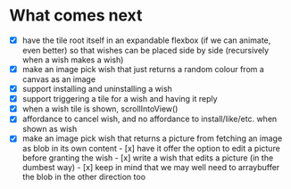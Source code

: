 
# What comes next

- [x] have the tile root itself in an expandable flexbox (if we can animate, even better) so that
      wishes can be placed side by side (recursively when a wish makes a wish)
- [x] make an image pick wish that just returns a random colour from a canvas as an image
- [x] support installing and uninstalling a wish
- [x] support triggering a tile for a wish and having it reply
- [x] when a wish tile is shown, scrollIntoView()
- [x] affordance to cancel wish, and no affordance to install/like/etc. when shown as wish
- [x] make an image pick wish that returns a picture from fetching an image as blob in its own content
      - [x] have it offer the option to edit a picture before granting the wish
      - [x] write a wish that edits a picture (in the dumbest way)
      - [x] keep in mind that we may well need to arraybuffer the blob in the other direction too
